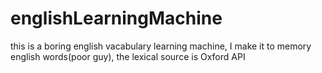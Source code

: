 # englishLearningMachine
this is a boring english vacabulary learning machine, I make it to memory english words(poor guy), the lexical source is Oxford API
